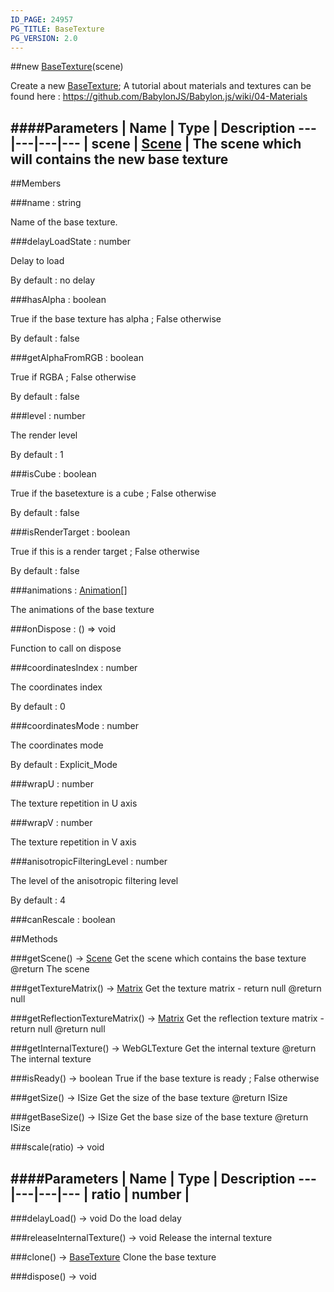 ```yaml
---
ID_PAGE: 24957
PG_TITLE: BaseTexture
PG_VERSION: 2.0
---
```

##new [BaseTexture](/classes/BaseTexture)(scene)



Create a new [BaseTexture](/classes/BaseTexture);
A tutorial about materials and textures can be found here : https://github.com/BabylonJS/Babylon.js/wiki/04-Materials




####Parameters
 | Name | Type | Description
---|---|---|---
 | scene | [Scene](/classes/Scene) | The scene which will contains the new base texture
---

##Members

###name : string




Name of the base texture.



###delayLoadState : number




Delay to load

By default : no delay



###hasAlpha : boolean




True if the base texture has alpha ; False otherwise

By default : false



###getAlphaFromRGB : boolean




True if RGBA ; False otherwise

By default : false



###level : number




The render level

By default : 1



###isCube : boolean




True if the basetexture is a cube ; False otherwise

By default : false



###isRenderTarget : boolean




True if this is a render target ; False otherwise

By default : false



###animations : [Animation](/classes/Animation)[]




The animations of the base texture



###onDispose : () =&gt; void




Function to call on dispose



###coordinatesIndex : number




The coordinates index

By default : 0



###coordinatesMode : number




The coordinates mode

By default : Explicit_Mode



###wrapU : number




The texture repetition in U axis



###wrapV : number




The texture repetition in V axis



###anisotropicFilteringLevel : number




The level of the anisotropic filtering level

By default : 4






###canRescale : boolean









##Methods

###getScene() &rarr; [Scene](/classes/Scene)
Get the scene which contains the base texture
@return The scene






###getTextureMatrix() &rarr; [Matrix](/classes/Matrix)
Get the texture matrix - return null
@return null






###getReflectionTextureMatrix() &rarr; [Matrix](/classes/Matrix)
Get the reflection texture matrix - return null
@return null






###getInternalTexture() &rarr; WebGLTexture
Get the internal texture
@return The internal texture






###isReady() &rarr; boolean
True if the base texture is ready ; False otherwise






###getSize() &rarr; ISize
Get the size of the base texture
@return ISize






###getBaseSize() &rarr; ISize
Get the base size of the base texture
@return ISize






###scale(ratio) &rarr; void



####Parameters
 | Name | Type | Description
---|---|---|---
 | ratio | number | 
---

###delayLoad() &rarr; void
Do the load delay






###releaseInternalTexture() &rarr; void
Release the internal texture






###clone() &rarr; [BaseTexture](/classes/BaseTexture)
Clone the base texture






###dispose() &rarr; void

